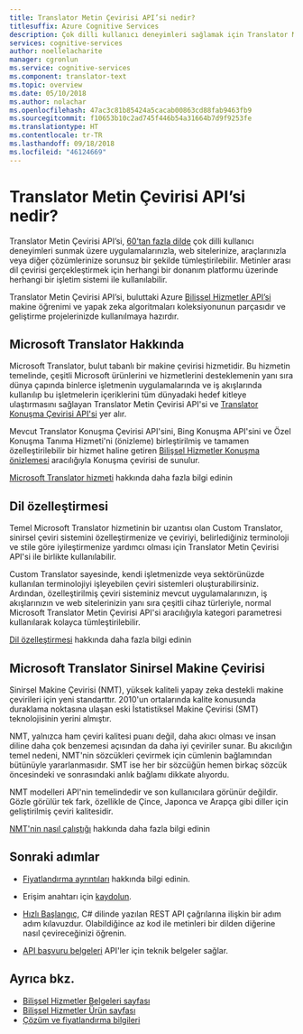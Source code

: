 ```yaml
---
title: Translator Metin Çevirisi API’si nedir?
titlesuffix: Azure Cognitive Services
description: Çok dilli kullanıcı deneyimleri sağlamak için Translator Metin Çevirisi API’si ile uygulamalarınızı, web sitelerinizi, araçlarınızı ve diğer çözümlerinizi tümleştirin.
services: cognitive-services
author: noellelacharite
manager: cgronlun
ms.service: cognitive-services
ms.component: translator-text
ms.topic: overview
ms.date: 05/10/2018
ms.author: nolachar
ms.openlocfilehash: 47ac3c81b85424a5cacab00863cd88fab9463fb9
ms.sourcegitcommit: f10653b10c2ad745f446b54a31664b7d9f9253fe
ms.translationtype: HT
ms.contentlocale: tr-TR
ms.lasthandoff: 09/18/2018
ms.locfileid: "46124669"
---
```

# <a name="what-is-translator-text-api"></a>Translator Metin Çevirisi API’si nedir?

Translator Metin Çevirisi API’si, [60’tan fazla dilde](languages.md) çok dilli kullanıcı deneyimleri sunmak üzere uygulamalarınızla, web sitelerinize, araçlarınızla veya diğer çözümlerinize sorunsuz bir şekilde tümleştirilebilir. Metinler arası dil çevirisi gerçekleştirmek için herhangi bir donanım platformu üzerinde herhangi bir işletim sistemi ile kullanılabilir.

Translator Metin Çevirisi API’si, buluttaki Azure [Bilişsel Hizmetler API’si](https://docs.microsoft.com/azure/#pivot=products&panel=ai) makine öğrenimi ve yapak zeka algoritmaları koleksiyonunun parçasıdır ve geliştirme projelerinizde kullanılmaya hazırdır.

## <a name="about-microsoft-translator"></a>Microsoft Translator Hakkında

Microsoft Translator, bulut tabanlı bir makine çevirisi hizmetidir. Bu hizmetin temelinde, çeşitli Microsoft ürünlerini ve hizmetlerini desteklemenin yanı sıra dünya çapında binlerce işletmenin uygulamalarında ve iş akışlarında kullanılıp bu işletmelerin içeriklerini tüm dünyadaki hedef kitleye ulaştırmasını sağlayan Translator Metin Çevirisi API'si ve [Translator Konuşma Çevirisi API'si](https://docs.microsoft.com/azure/cognitive-services/speech-service/speech-translation) yer alır.

Mevcut Translator Konuşma Çevirisi API'sini, Bing Konuşma API'sini ve Özel Konuşma Tanıma Hizmeti'ni (önizleme) birleştirilmiş ve tamamen özelleştirilebilir bir hizmet haline getiren [Bilişsel Hizmetler Konuşma önizlemesi](https://docs.microsoft.com/en-us/azure/cognitive-services/speech-service/) aracılığıyla Konuşma çevirisi de sunulur.  

[Microsoft Translator hizmeti](https://www.microsoft.com/en-us/translator/home.aspx) hakkında daha fazla bilgi edinin

## <a name="language-customization"></a>Dil özelleştirmesi

Temel Microsoft Translator hizmetinin bir uzantısı olan Custom Translator, sinirsel çeviri sistemini özelleştirmenize ve çeviriyi, belirlediğiniz terminoloji ve stile göre iyileştirmenize yardımcı olması için Translator Metin Çevirisi API'si ile birlikte kullanılabilir.

Custom Translator sayesinde, kendi işletmenizde veya sektörünüzde kullanılan terminolojiyi işleyebilen çeviri sistemleri oluşturabilirsiniz. Ardından, özelleştirilmiş çeviri sisteminiz mevcut uygulamalarınızın, iş akışlarınızın ve web sitelerinizin yanı sıra çeşitli cihaz türleriyle, normal Microsoft Translator Metin Çevirisi API'si aracılığıyla kategori parametresi kullanılarak kolayca tümleştirilebilir. 

[Dil özelleştirmesi](customization.md) hakkında daha fazla bilgi edinin

## <a name="microsoft-translator-neural-machine-translation"></a>Microsoft Translator Sinirsel Makine Çevirisi

Sinirsel Makine Çevirisi (NMT), yüksek kaliteli yapay zeka destekli makine çevirileri için yeni standarttır. 2010'un ortalarında kalite konusunda duraklama noktasına ulaşan eski İstatistiksel Makine Çevirisi (SMT) teknolojisinin yerini almıştır.

NMT, yalnızca ham çeviri kalitesi puanı değil, daha akıcı olması ve insan diline daha çok benzemesi açısından da daha iyi çeviriler sunar. Bu akıcılığın temel nedeni, NMT'nin sözcükleri çevirmek için cümlenin bağlamından bütünüyle yararlanmasıdır. SMT ise her bir sözcüğün hemen birkaç sözcük öncesindeki ve sonrasındaki anlık bağlamı dikkate alıyordu.

NMT modelleri API'nin temelindedir ve son kullanıcılara görünür değildir. Gözle görülür tek fark, özellikle de Çince, Japonca ve Arapça gibi diller için geliştirilmiş çeviri kalitesidir. 

[NMT'nin nasıl çalıştığı](https://www.microsoft.com/en-us/translator/mt.aspx#nnt) hakkında daha fazla bilgi edinin

## <a name="next-steps"></a>Sonraki adımlar

- [Fiyatlandırma ayrıntıları](https://azure.microsoft.com/pricing/details/cognitive-services/translator-text-api/) hakkında bilgi edinin.

- Erişim anahtarı için [kaydolun](translator-text-how-to-signup.md).

- [Hızlı Başlangıç](quickstarts/csharp.md), C# dilinde yazılan REST API çağrılarına ilişkin bir adım adım kılavuzdur. Olabildiğince az kod ile metinleri bir dilden diğerine nasıl çevireceğinizi öğrenin.

- [API başvuru belgeleri](https://docs.microsoft.com/azure/cognitive-services/Translator/reference/v3-0-reference) API'ler için teknik belgeler sağlar.

## <a name="see-also"></a>Ayrıca bkz.

- [Bilişsel Hizmetler Belgeleri sayfası](https://docs.microsoft.com/azure/#pivot=products&panel=ai)
- [Bilişsel Hizmetler Ürün sayfası](https://azure.microsoft.com/services/cognitive-services/)
- [Çözüm ve fiyatlandırma bilgileri](https://www.microsoft.com/en-us/translator/default.aspx)
